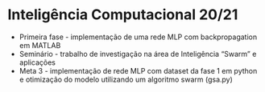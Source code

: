 # Inteligência Computacional 20/21
- Primeira fase - implementação de uma rede MLP com backpropagation em MATLAB
- Seminário - trabalho de investigação na área de Inteligência “Swarm” e aplicações
- Meta 3 - implementação de rede MLP com dataset da fase 1 em python e otimização do modelo utilizando um algoritmo swarm (gsa.py)
